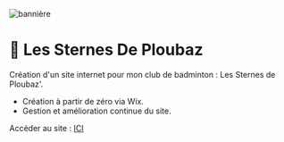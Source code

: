 ![bannière](https://static.wixstatic.com/media/361c35_5c1d5f3decd34a32a84e5b40faa1d521~mv2.jpg/v1/fill/w_1636,h_282,al_c,q_85,usm_0.66_1.00_0.01,enc_avif,quality_auto/Sans%20titre.jpg)

# 🏸 Les Sternes De Ploubaz

Création d'un site internet pour mon club de badminton : Les Sternes de Ploubaz'.

- Création à partir de zéro via Wix.
- Gestion et amélioration continue du site.

Accéder au site : [ICI](https://www.les-sternes-de-ploubaz.com/)
